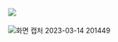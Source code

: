 # <img src="https://capsule-render.vercel.app/api?type=Soft&color=auto&height=100&section=header&text=POPnJOY&fontSize=60" />
![화면 캡처 2023-03-14 201449](https://user-images.githubusercontent.com/101821205/224984529-ede5e272-83de-4df5-8c77-a24f00e8e4ba.jpg)
